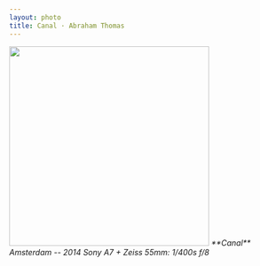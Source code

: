 ```yaml
---
layout: photo
title: Canal · Abraham Thomas
---
```


<img src="/assets/photos/Canal.jpg" width="360px" class="photo">

<i>
**Canal**  
Amsterdam -- 2014  
Sony A7 + Zeiss 55mm: 1/400s f/8  
</i>
